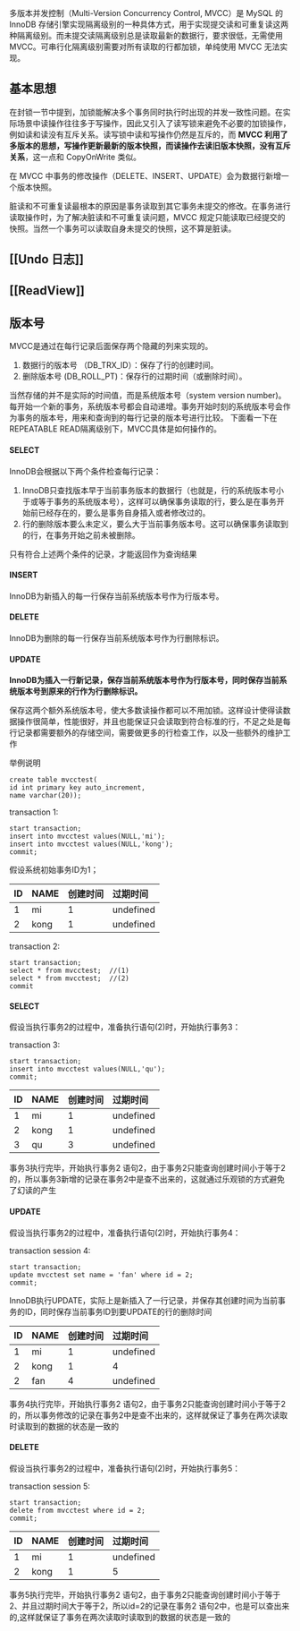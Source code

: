 多版本并发控制（Multi-Version Concurrency Control, MVCC）是 MySQL 的 InnoDB 存储引擎实现隔离级别的一种具体方式，用于实现提交读和可重复读这两种隔离级别。而未提交读隔离级别总是读取最新的数据行，要求很低，无需使用 MVCC。可串行化隔离级别需要对所有读取的行都加锁，单纯使用 MVCC 无法实现。
## 基本思想

在封锁一节中提到，加锁能解决多个事务同时执行时出现的并发一致性问题。在实际场景中读操作往往多于写操作，因此又引入了读写锁来避免不必要的加锁操作，例如读和读没有互斥关系。读写锁中读和写操作仍然是互斥的，而 **MVCC 利用了多版本的思想，写操作更新最新的版本快照，而读操作去读旧版本快照，没有互斥关系**，这一点和 CopyOnWrite 类似。

在 MVCC 中事务的修改操作（DELETE、INSERT、UPDATE）会为数据行新增一个版本快照。

脏读和不可重复读最根本的原因是事务读取到其它事务未提交的修改。在事务进行读取操作时，为了解决脏读和不可重复读问题，MVCC 规定只能读取已经提交的快照。当然一个事务可以读取自身未提交的快照，这不算是脏读。


## [[Undo 日志]]


## [[ReadView]]


## 版本号
MVCC是通过在每行记录后面保存两个隐藏的列来实现的。

1. 数据行的版本号 （DB_TRX_ID）：保存了行的创建时间。
1. 删除版本号 (DB_ROLL_PT)：保存行的过期时间（或删除时间）。

当然存储的并不是实际的时间值，而是系统版本号（system version number)。每开始一个新的事务，系统版本号都会自动递增。事务开始时刻的系统版本号会作为事务的版本号，用来和查询到的每行记录的版本号进行比较。
下面看一下在REPEATABLE READ隔离级别下，MVCC具体是如何操作的。

#### SELECT

InnoDB会根据以下两个条件检查每行记录：
1. InnoDB只查找版本早于当前事务版本的数据行（也就是，行的系统版本号小于或等于事务的系统版本号），这样可以确保事务读取的行，要么是在事务开始前已经存在的，要么是事务自身插入或者修改过的。
2. 行的删除版本要么未定义，要么大于当前事务版本号。这可以确保事务读取到的行，在事务开始之前未被删除。

只有符合上述两个条件的记录，才能返回作为查询结果

#### INSERT
InnoDB为新插入的每一行保存当前系统版本号作为行版本号。
#### DELETE
InnoDB为删除的每一行保存当前系统版本号作为行删除标识。

#### UPDATE
**InnoDB为插入一行新记录，保存当前系统版本号作为行版本号，同时保存当前系统版本号到原来的行作为行删除标识。**

保存这两个额外系统版本号，使大多数读操作都可以不用加锁。这样设计使得读数据操作很简单，性能很好，并且也能保证只会读取到符合标准的行，不足之处是每行记录都需要额外的存储空间，需要做更多的行检查工作，以及一些额外的维护工作

举例说明
```
create table mvcctest( 
id int primary key auto_increment, 
name varchar(20));
```

transaction 1:
```
start transaction;
insert into mvcctest values(NULL,'mi');
insert into mvcctest values(NULL,'kong');
commit;
```
假设系统初始事务ID为1；

|ID 	|NAME |	创建时间 |	过期时间|
|:-----|:-----|:------|:----|
|1 | 	mi |	1 |	undefined
|2 |	kong 	|1 |	undefined

transaction 2:
```
start transaction;
select * from mvcctest;  //(1)
select * from mvcctest;  //(2)
commit
```

#### SELECT

假设当执行事务2的过程中，准备执行语句(2)时，开始执行事务3：

transaction 3:
```
start transaction;
insert into mvcctest values(NULL,'qu');
commit;
```

|ID 	 | NAME |	创建时间 |	过期时间|
|:-----|:-----|:-----|:------|
|1       | 	mi   |	  1 |	undefined |
|2 	    | kong |	1 | 	undefined |
|3 	    | qu     |	 3 |	undefined |

事务3执行完毕，开始执行事务2 语句2，由于事务2只能查询创建时间小于等于2的，所以事务3新增的记录在事务2中是查不出来的，这就通过乐观锁的方式避免了幻读的产生
#### UPDATE

假设当执行事务2的过程中，准备执行语句(2)时，开始执行事务4：

transaction session 4:
```
start transaction;
update mvcctest set name = 'fan' where id = 2;
commit;
```
InnoDB执行UPDATE，实际上是新插入了一行记录，并保存其创建时间为当前事务的ID，同时保存当前事务ID到要UPDATE的行的删除时间

|ID 	| NAME |	创建时间  |	过期时间 |
|:-----|:------|:-------|:-------|
|1  |	mi |	1 |	undefined |
|2 |	kong |	1 |	4 |
|2 	| fan |	4 |	undefined |

事务4执行完毕，开始执行事务2 语句2，由于事务2只能查询创建时间小于等于2的，所以事务修改的记录在事务2中是查不出来的，这样就保证了事务在两次读取时读取到的数据的状态是一致的

#### DELETE
假设当执行事务2的过程中，准备执行语句(2)时，开始执行事务5：

transaction session 5:
```
start transaction;
delete from mvcctest where id = 2;
commit;
```

|ID |	NAME |	创建时间 | 	过期时间 |
|:----|:-----|:----|:-----|
|1 |	mi |	1 |	undefined |
|2 	| kong |	1 |	5 |

事务5执行完毕，开始执行事务2 语句2，由于事务2只能查询创建时间小于等于2、并且过期时间大于等于2，所以id=2的记录在事务2 语句2中，也是可以查出来的,这样就保证了事务在两次读取时读取到的数据的状态是一致的
